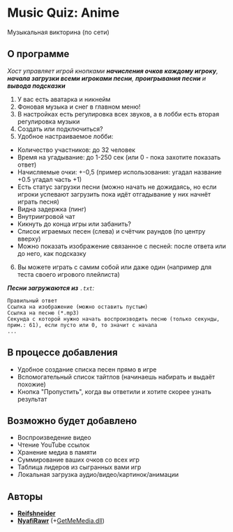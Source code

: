 # Music Quiz: Anime
Музыкальная викторина (по сети)

## О программе
*Хост управляет игрой кнопками __начисления очков каждому игроку__, __начала загрузки всеми игроками песни__, __проигрывания песни__ и __вывода подсказки__*
1. У вас есть аватарка и никнейм
2. Фоновая музыка и снег в главном меню!
3. В настройках есть регулировка всех звуков, а в лобби есть вторая регулировка музыки
4. Создать или подключиться?
5. Удобное настраиваемое лобби:
+ Количество участников: до 32 человек
+ Время на угадывание: до 1-250 сек (или 0 - пока захотите показать ответ)
+ Начисляемые очки: +-0,5 (пример использования: угадал название +0.5 угадал часть +1)
+ Есть статус загрузки песни (можно начать не дожидаясь, но если игроки успевают загрузить пока идёт отгадывание у них начнёт играть песня)
+ Видна задержка (пинг)
+ Внутриигровой чат
+ Кикнуть до конца игры или забанить?
+ Список играемых песен (слева) и счётчик раундов (по центру вверху)
+ Можно показать изображение связанное с песней: после ответа или до него, как подсказку
6. Вы можете играть с самим собой или даже один (например для теста своего игрового плейлиста)

*__Песни загружаются из__ `.txt`:*
```
Правильный ответ
Ссылка на изображение (можно оставить пустым)
Ссылка на песню (*.mp3)
Секунда с которой нужно начать воспроизводить песню (только секунды, прим.: 61), если пусто или 0, то значит с начала
...
```

## В процессе добавления
+ Удобное создание списка песен прямо в игре
+ Вспомогательный список тайтлов (начинаешь набирать и выдаёт похожие)
+ Кнопка "Пропустить", когда вы ответили и хотите скорее узнать результат

## Возможно будет добавлено
+ Воспроизведение видео
+ Чтение YouTube ссылок
+ Хранение медиа в памяти
+ Суммирование ваших очков со всех игр
+ Таблица лидеров из сыгранных вами игр
+ Локальная загрузка аудио/видео/картинок/анимации

## Авторы
* **[Reifshneider](https://github.com/fataliti)**
* **[NyafiRawr](https://github.com/NyafiRawr)** (+[GetMeMedia.dll](https://github.com/NyafiRawr/GetMeMedia))
